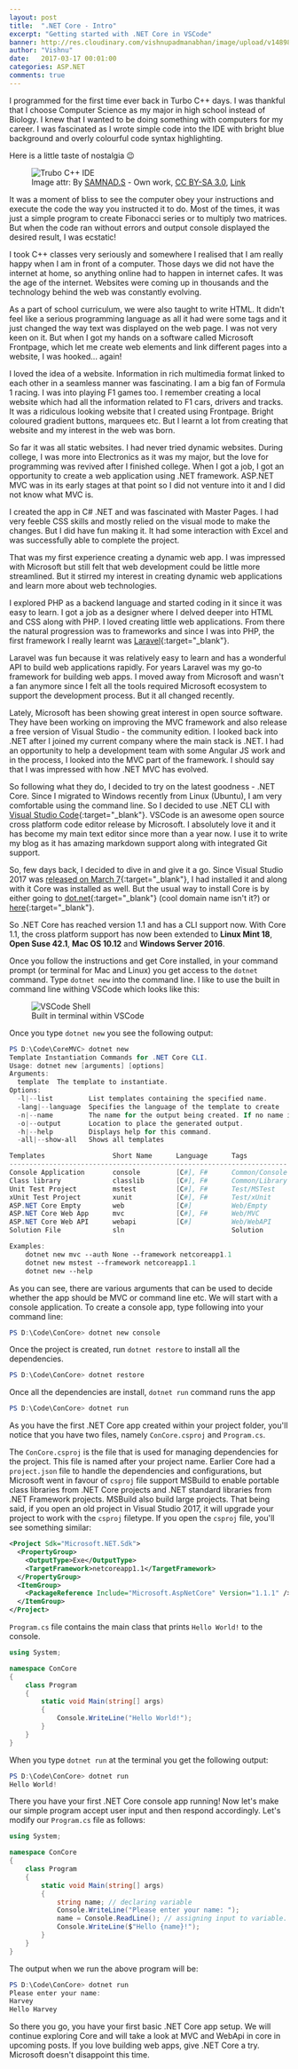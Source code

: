 ```yaml
---
layout: post
title:  ".NET Core - Intro"
excerpt: "Getting started with .NET Core in VSCode"
banner: http://res.cloudinary.com/vishnupadmanabhan/image/upload/v1489831960/NET.jpg
author: "Vishnu"
date:   2017-03-17 00:01:00
categories: ASP.NET
comments: true
---
```

I programmed for the first time ever back in Turbo C++ days. I was thankful that I choose Computer Science as my major in high school instead of Biology. I knew that I wanted to be doing something with computers for my career. I was fascinated as I wrote simple code into the IDE with bright blue background and overly colourful code syntax highlighting.

Here is a little taste of nostalgia :wink:

<figure>
  <img src="http://res.cloudinary.com/vishnupadmanabhan/image/upload/v1489523714/tcpp.jpg" alt="Trubo C++ IDE">
  <figcaption>Image attr: By <a href="//commons.wikimedia.org/w/index.php?title=User:SAMNAD.S&amp;action=edit&amp;redlink=1" class="new" title="User:SAMNAD.S (page does not exist)">SAMNAD.S</a> - <span class="int-own-work" lang="en">Own work</span>, <a href="http://creativecommons.org/licenses/by-sa/3.0" title="Creative Commons Attribution-Share Alike 3.0">CC BY-SA 3.0</a>, <a href="https://commons.wikimedia.org/w/index.php?curid=23104129" target="_blank">Link</a></figcaption>
</figure>

It was a moment of bliss to see the computer obey your instructions and execute the code the way you instructed it to do. Most of the times, it was just a simple program to create Fibonacci series or to multiply two matrices. But when the code ran without errors and output console displayed the desired result, I was ecstatic!

I took C++ classes very seriously and somewhere I realised that I am really happy when I am in front of a computer. Those days we did not have the internet at home, so anything online had to happen in internet cafes. It was the age of the internet. Websites were coming up in thousands and the technology behind the web was constantly evolving.

As a part of school curriculum, we were also taught to write HTML. It didn't feel like a serious programming language as all it had were some tags and it just changed the way text was displayed on the web page. I was not very keen on it. But when I got my hands on a software called Microsoft Frontpage, which let me create web elements and link different pages into a website, I was hooked... again!

I loved the idea of a website. Information in rich multimedia format linked to each other in a seamless manner was fascinating. I am a big fan of Formula 1 racing. I was into playing F1 games too. I remember creating a local website which had all the information related to F1 cars, drivers and tracks. It was a ridiculous looking website that I created using Frontpage. Bright coloured gradient buttons, marquees etc. But I learnt a lot from creating that website and my interest in the web was born.

So far it was all static websites. I had never tried dynamic websites. During college, I was more into Electronics as it was my major, but the love for programming was revived after I finished college. When I got a job, I got an opportunity to create a web application using .NET framework. ASP.NET MVC was in its early stages at that point so I did not venture into it and I did not know what MVC is.

I created the app in C# .NET and was fascinated with Master Pages. I had very feeble CSS skills and mostly relied on the visual mode to make the changes. But I did have fun making it. It had some interaction with Excel and was successfully able to complete the project. 

That was my first experience creating a dynamic web app. I was impressed with Microsoft but still felt that web development could be little more streamlined. But it stirred my interest in creating dynamic web applications and learn more about web technologies. 

I explored PHP as a backend language and started coding in it since it was easy to learn. I got a job as a designer where I delved deeper into HTML and CSS along with PHP. I loved creating little web applications. From there the natural progression was to frameworks and since I was into PHP, the first framework I really learnt was [Laravel](https://laravel.com){:target="_blank"}.

Laravel was fun because it was relatively easy to learn and has a wonderful API to build web applications rapidly. For years Laravel was my go-to framework for building web apps. I moved away from Microsoft and wasn't a fan anymore since I felt all the tools required Microsoft ecosystem to support the development process. But it all changed recently.

Lately, Microsoft has been showing great interest in open source software. They have been working on improving the MVC framework and also release a free version of Visual Studio - the community edition. I looked back into .NET after I joined my current company where the main stack is .NET. I had an opportunity to help a development team with some Angular JS work and in the process, I looked into the MVC part of the framework. I should say that I was impressed with how .NET MVC has evolved.

So following what they do, I decided to try on the latest goodness - .NET Core. Since I migrated to Windows recently from Linux (Ubuntu), I am very comfortable using the command line. So I decided to use .NET CLI with [Visual Studio Code](https://visualstudio.com){:target="_blank"}. VSCode is an awesome open source cross platform code editor release by Microsoft. I absolutely love it and it has become my main text editor since more than a year now. I use it to write my blog as it has amazing markdown support along with integrated Git support.

So, few days back, I decided to dive in and give it a go. Since Visual Studio 2017 was [released on March 7](https://www.youtube.com/watch?v=ra3Pd8KoVOw){:target="\_blank"}, I had installed it and along with it Core was installed as well. But the usual way to install Core is by either going to [dot.net](https://dot.net){:target="\_blank"} (cool domain name isn't it?) or [here](https://www.microsoft.com/net/core){:target="\_blank"}.

So .NET Core has reached version 1.1 and has a CLI support now. With Core 1.1, the cross platform support has now been extended to **Linux Mint 18**, **Open Suse 42.1**, **Mac OS 10.12** and **Windows Server 2016**.

Once you follow the instructions and get Core installed, in your command prompt (or terminal for Mac and Linux) you get access to the `dotnet` command. Type `dotnet new` into the command line. I like to use the built in command line withing VSCode which looks like this:

<figure>
  <img src="http://res.cloudinary.com/vishnupadmanabhan/image/upload/v1489612427/NetCore/VSCodeShell.jpg" alt="VSCode Shell">
  <figcaption>Built in terminal within VSCode</figcaption>
</figure>

Once you type `dotnet new` you see the following output:

```powershell
PS D:\Code\CoreMVC> dotnet new
Template Instantiation Commands for .NET Core CLI.
Usage: dotnet new [arguments] [options]
Arguments:
  template  The template to instantiate.
Options:
  -l|--list         List templates containing the specified name.
  -lang|--language  Specifies the language of the template to create
  -n|--name         The name for the output being created. If no name is specified, the name of the current directory is used.
  -o|--output       Location to place the generated output.
  -h|--help         Displays help for this command.
  -all|--show-all   Shows all templates

Templates                 Short Name      Language      Tags
----------------------------------------------------------------------
Console Application       console         [C#], F#      Common/Console
Class library             classlib        [C#], F#      Common/Library
Unit Test Project         mstest          [C#], F#      Test/MSTest
xUnit Test Project        xunit           [C#], F#      Test/xUnit
ASP.NET Core Empty        web             [C#]          Web/Empty
ASP.NET Core Web App      mvc             [C#], F#      Web/MVC
ASP.NET Core Web API      webapi          [C#]          Web/WebAPI
Solution File             sln                           Solution

Examples:
    dotnet new mvc --auth None --framework netcoreapp1.1
    dotnet new mstest --framework netcoreapp1.1
    dotnet new --help
```
As you can see, there are various arguments that can be used to decide whether the app should be MVC or command line etc. We will start with a console application. To create a console app, type following into your command line:

```powershell
PS D:\Code\ConCore> dotnet new console
```

Once the project is created, run `dotnet restore` to install all the dependencies.

```powershell
PS D:\Code\ConCore> dotnet restore
```

Once all the dependencies are install, `dotnet run` command runs the app

```powershell
PS D:\Code\ConCore> dotnet run
```
As you have the first .NET Core app created within your project folder, you'll notice that you have two files, namely `ConCore.csproj` and `Program.cs`.

The `ConCore.csproj` is the file that is used for managing dependencies for the project. This file is named after your project name. Earlier Core had a  `project.json` file to handle the dependencies and configurations, but Microsoft went in favour of `csproj` file support MSBuild to enable portable class libraries from .NET Core projects and .NET standard libraries from .NET Framework projects. MSBuild also build large projects. That being said, if you open an old project in Visual Studio 2017, it will upgrade your project to work with the `csproj` filetype. If you open the `csproj` file, you'll see something similar:

```xml
<Project Sdk="Microsoft.NET.Sdk">
  <PropertyGroup>
    <OutputType>Exe</OutputType>
    <TargetFramework>netcoreapp1.1</TargetFramework>
  </PropertyGroup>
  <ItemGroup>
    <PackageReference Include="Microsoft.AspNetCore" Version="1.1.1" />
  </ItemGroup>
</Project>
```

`Program.cs` file contains the main class that prints `Hello World!` to the console.

```csharp
using System;

namespace ConCore
{
    class Program
    {
        static void Main(string[] args)
        {
            Console.WriteLine("Hello World!");
        }
    }
}
```

When you type `dotnet run` at the terminal you get the following output:

```powershell
PS D:\Code\ConCore> dotnet run
Hello World!
```

There you have your first .NET Core console app running! Now let's make our simple program accept user input and then respond accordingly. Let's modify our `Program.cs` file as follows:

```csharp
using System;

namespace ConCore
{
    class Program
    {
        static void Main(string[] args)
        {
            string name; // declaring variable
            Console.WriteLine("Please enter your name: ");
            name = Console.ReadLine(); // assigning input to variable.
            Console.WriteLine($"Hello {name}!");
        }
    }
}
```

The output when we run the above program will be:

```powershell
PS D:\Code\ConCore> dotnet run
Please enter your name: 
Harvey
Hello Harvey
```

So there you go, you have your first basic .NET Core app setup. We will continue exploring Core and will take a look at MVC and WebApi in core in upcoming posts. If you love building web apps, give .NET Core a try. Microsoft doesn't disappoint this time.